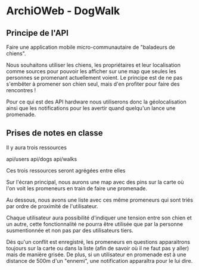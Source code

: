 # ArchiOWeb - DogWalk

## Principe de l'API

Faire une application mobile micro-communautaire de "baladeurs de chiens".

Nous souhaitons utiliser les chiens, les propriétaires et leur localisation comme sources pour pouvoir les afficher sur une map que seules les personnes se promenant actuellement voient.
Le principe est de ne pas s'embêter à promener son chien seul, mais d'en profiter pour faire des rencontres !

Pour ce qui est des API hardware nous utiliserons donc la géolocalisation ainsi que les notifications pour les avertir quand quelqu'un lance une promenade.

## Prises de notes en classe

Il y aura trois ressources

api/users
api/dogs
api/walks

Ces trois ressources seront agrégées entre elles

Sur l'écran principal, nous aurons une map avec des pins sur la carte où l'on voit les promeneurs en train de faire une promenade.

Au dessous, nous avons une liste avec ces même promeneurs qui sont triés par ordre de proximité de l'utilisateur.

Chaque utilisateur aura possibilité d'indiquer une tension entre son chien et un autre, cette fonctionnalité ne pourra être utilisée que par la personne susmentionnée et non pas par des utilisateurs tiers.

Dès qu'un conflit est enregistré, les promeneurs en questions apparaitrons toujours sur la carte ou dans la liste (afin de savoir où il ne faut pas y aller) mais de manière grisée. De plus, si un utilisateur en promenade est à une distance de 500m d'un "ennemi", une notification apparaîtra pour le lui dire.
